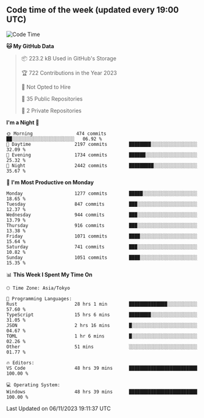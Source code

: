 ## Code time of the week (updated every 19:00 UTC)

<!--START_SECTION:waka-->
![Code Time](http://img.shields.io/badge/Code%20Time-2%2C297%20hrs%2032%20mins-blue)

**🐱 My GitHub Data** 

> 📦 223.2 kB Used in GitHub's Storage 
 > 
> 🏆 722 Contributions in the Year 2023
 > 
> 🚫 Not Opted to Hire
 > 
> 📜 35 Public Repositories 
 > 
> 🔑 2 Private Repositories 
 > 
**I'm a Night 🦉** 

```text
🌞 Morning                474 commits         ██░░░░░░░░░░░░░░░░░░░░░░░   06.92 % 
🌆 Daytime                2197 commits        ████████░░░░░░░░░░░░░░░░░   32.09 % 
🌃 Evening                1734 commits        ██████░░░░░░░░░░░░░░░░░░░   25.32 % 
🌙 Night                  2442 commits        █████████░░░░░░░░░░░░░░░░   35.67 % 
```
📅 **I'm Most Productive on Monday** 

```text
Monday                   1277 commits        █████░░░░░░░░░░░░░░░░░░░░   18.65 % 
Tuesday                  847 commits         ███░░░░░░░░░░░░░░░░░░░░░░   12.37 % 
Wednesday                944 commits         ███░░░░░░░░░░░░░░░░░░░░░░   13.79 % 
Thursday                 916 commits         ███░░░░░░░░░░░░░░░░░░░░░░   13.38 % 
Friday                   1071 commits        ████░░░░░░░░░░░░░░░░░░░░░   15.64 % 
Saturday                 741 commits         ███░░░░░░░░░░░░░░░░░░░░░░   10.82 % 
Sunday                   1051 commits        ████░░░░░░░░░░░░░░░░░░░░░   15.35 % 
```


📊 **This Week I Spent My Time On** 

```text
🕑︎ Time Zone: Asia/Tokyo

💬 Programming Languages: 
Rust                     28 hrs 1 min        ██████████████░░░░░░░░░░░   57.60 % 
TypeScript               15 hrs 6 mins       ████████░░░░░░░░░░░░░░░░░   31.05 % 
JSON                     2 hrs 16 mins       █░░░░░░░░░░░░░░░░░░░░░░░░   04.67 % 
TOML                     1 hr 6 mins         █░░░░░░░░░░░░░░░░░░░░░░░░   02.26 % 
Other                    51 mins             ░░░░░░░░░░░░░░░░░░░░░░░░░   01.77 % 

🔥 Editors: 
VS Code                  48 hrs 39 mins      █████████████████████████   100.00 % 

💻 Operating System: 
Windows                  48 hrs 39 mins      █████████████████████████   100.00 % 
```


 Last Updated on 06/11/2023 19:11:37 UTC
<!--END_SECTION:waka-->